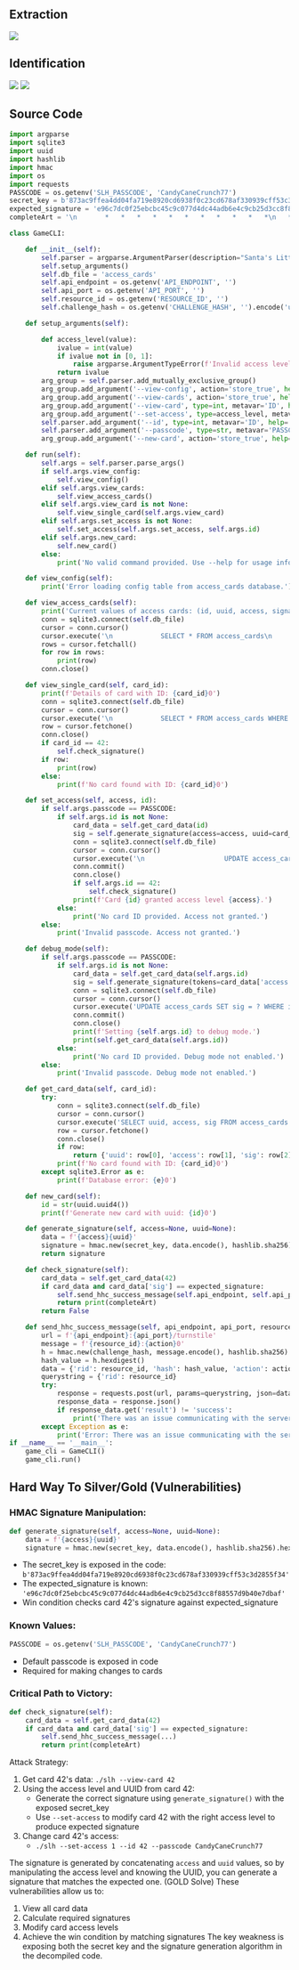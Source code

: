 ## Extraction
![](../../../Assets/images/act1/hardware-part-2/Pasted%20image%2020241126224556.png)
## Identification
![](../../../Assets/images/act1/hardware-part-2/Pasted%20image%2020241126224703.png)
![](../../../Assets/images/act1/hardware-part-2/Pasted%20image%2020241126224902.png)
## Source Code
```python
import argparse
import sqlite3
import uuid
import hashlib
import hmac
import os
import requests
PASSCODE = os.getenv('SLH_PASSCODE', 'CandyCaneCrunch77')
secret_key = b'873ac9ffea4dd04fa719e8920cd6938f0c23cd678af330939cff53c3d2855f34'
expected_signature = 'e96c7dc0f25ebcbc45c9c077d4dc44adb6e4c9cb25d3cc8f88557d9b40e7dbaf'
completeArt = '\n       *   *   *   *   *   *   *   *   *   *   *\n   *                                             *\n*      ❄  ❄  ❄  ❄  ❄  ❄  ❄  ❄  ❄  ❄  ❄  ❄  ❄     *\n *  $$$$$$\\   $$$$$$\\   $$$$$$\\  $$$$$$$$\\  $$$$$$\\   $$$$$$\\  * \n  * $$  __$$\\ $$  __$$\\ $$  __$$\\ $$  _____|$$  __$$\\ $$  __$$\\ *\n   *$$ /  $$ |$$ /  \\__|$$ /  \\__|$$ |      $$ /  \\__|$$ /  \\__| *\n    $$$$$$$$ |$$ |      $$ |      $$$$$\\    \\$$$$$$\\  \\$$$$$$\\   \n   *$$  __$$ |$$ |      $$ |      $$  __|    \\____$$\\  \\____$$\\  *\n  * $$ |  $$ |$$ |  $$\\ $$ |  $$\\ $$ |      $$\\   $$ |$$\\   $$ | *\n*   $$ |  $$ |\\$$$$$$  |\\$$$$$$  |$$$$$$$$\\ \\$$$$$$  |\\$$$$$$  |   *\n *  \\__|  \\__| \\______/  \\______/ \\________| \\______/  \\______/  *\n*         *    ❄             ❄           *        ❄    ❄    ❄   *\n   *        *     *     *      *     *      *    *      *      *\n   *  $$$$$$\\  $$$$$$$\\   $$$$$$\\  $$\\   $$\\ $$$$$$$$\\ $$$$$$$$\\ $$$$$$$\\  $$\\  *\n   * $$  __$$\\ $$  __$$\\ $$  __$$\\ $$$\\  $$ |\\__$$  __|$$  _____|$$  __$$\\ $$ | *\n  *  $$ /  \\__|$$ |  $$ |$$ /  $$ |$$$$\\ $$ |   $$ |   $$ |      $$ |  $$ |$$ |*\n  *  $$ |$$$$\\ $$$$$$$  |$$$$$$$$ |$$ $$\\$$ |   $$ |   $$$$$\\    $$ |  $$ |$$ | *\n *   $$ |\\_$$ |$$  __$$< $$  __$$ |$$ \\$$$$ |   $$ |   $$  __|   $$ |  $$ |\\__|*\n  *  $$ |  $$ |$$ |  $$ |$$ |  $$ |$$ |\\$$$ |   $$ |   $$ |      $$ |  $$ |   *\n*    \\$$$$$$  |$$ |  $$ |$$ |  $$ |$$ | \\$$ |   $$ |   $$$$$$$$\\ $$$$$$$  |$$\\ *\n *    \\______/ \\__|  \\__|\\__|  \\__|\\__|  \\__|   \\__|   \\________|\\_______/ \\__|  *\n  *                                                            ❄    ❄    ❄   *\n   *      *    *    *    *    *    *    *    *    *    *    *    *    *    *                                                                                                                                        \n'

class GameCLI:

    def __init__(self):
        self.parser = argparse.ArgumentParser(description="Santa's Little Helper - Access Card Maintenance Tool")
        self.setup_arguments()
        self.db_file = 'access_cards'
        self.api_endpoint = os.getenv('API_ENDPOINT', '')
        self.api_port = os.getenv('API_PORT', '')
        self.resource_id = os.getenv('RESOURCE_ID', '')
        self.challenge_hash = os.getenv('CHALLENGE_HASH', '').encode('utf8')

    def setup_arguments(self):

        def access_level(value):
            ivalue = int(value)
            if ivalue not in [0, 1]:
                raise argparse.ArgumentTypeError(f'Invalid access level: {value}0. Must be 0 (No Access) or 1 (Full Access).')
            return ivalue
        arg_group = self.parser.add_mutually_exclusive_group()
        arg_group.add_argument('--view-config', action='store_true', help='View current configuration.')
        arg_group.add_argument('--view-cards', action='store_true', help='View current values of all access cards.')
        arg_group.add_argument('--view-card', type=int, metavar='ID', help='View a single access card by ID.')
        arg_group.add_argument('--set-access', type=access_level, metavar='ACCESS_LEVEL', help='Set access level of access card. Must be 0 (No Access) or 1 (Full Access).')
        self.parser.add_argument('--id', type=int, metavar='ID', help='ID of card to modify.')
        self.parser.add_argument('--passcode', type=str, metavar='PASSCODE', help='Passcode to make changes.')
        arg_group.add_argument('--new-card', action='store_true', help='Generate a new card ID.')

    def run(self):
        self.args = self.parser.parse_args()
        if self.args.view_config:
            self.view_config()
        elif self.args.view_cards:
            self.view_access_cards()
        elif self.args.view_card is not None:
            self.view_single_card(self.args.view_card)
        elif self.args.set_access is not None:
            self.set_access(self.args.set_access, self.args.id)
        elif self.args.new_card:
            self.new_card()
        else:
            print('No valid command provided. Use --help for usage information.')

    def view_config(self):
        print('Error loading config table from access_cards database.')

    def view_access_cards(self):
        print('Current values of access cards: (id, uuid, access, signature)')
        conn = sqlite3.connect(self.db_file)
        cursor = conn.cursor()
        cursor.execute('\n            SELECT * FROM access_cards\n        ')
        rows = cursor.fetchall()
        for row in rows:
            print(row)
        conn.close()

    def view_single_card(self, card_id):
        print(f'Details of card with ID: {card_id}0')
        conn = sqlite3.connect(self.db_file)
        cursor = conn.cursor()
        cursor.execute('\n            SELECT * FROM access_cards WHERE id = ?\n        ', (card_id,))
        row = cursor.fetchone()
        conn.close()
        if card_id == 42:
            self.check_signature()
        if row:
            print(row)
        else:
            print(f'No card found with ID: {card_id}0')

    def set_access(self, access, id):
        if self.args.passcode == PASSCODE:
            if self.args.id is not None:
                card_data = self.get_card_data(id)
                sig = self.generate_signature(access=access, uuid=card_data['uuid'])
                conn = sqlite3.connect(self.db_file)
                cursor = conn.cursor()
                cursor.execute('\n                    UPDATE access_cards SET access = ?, sig = ? WHERE id = ?\n                ', (access, sig, id))
                conn.commit()
                conn.close()
                if self.args.id == 42:
                    self.check_signature()
                print(f'Card {id} granted access level {access}.')
            else:
                print('No card ID provided. Access not granted.')
        else:
            print('Invalid passcode. Access not granted.')

    def debug_mode(self):
        if self.args.passcode == PASSCODE:
            if self.args.id is not None:
                card_data = self.get_card_data(self.args.id)
                sig = self.generate_signature(tokens=card_data['access'], uuid=card_data['uuid'])
                conn = sqlite3.connect(self.db_file)
                cursor = conn.cursor()
                cursor.execute('UPDATE access_cards SET sig = ? WHERE id = ?', (sig, self.args.id))
                conn.commit()
                conn.close()
                print(f'Setting {self.args.id} to debug mode.')
                print(self.get_card_data(self.args.id))
            else:
                print('No card ID provided. Debug mode not enabled.')
        else:
            print('Invalid passcode. Debug mode not enabled.')

    def get_card_data(self, card_id):
        try:
            conn = sqlite3.connect(self.db_file)
            cursor = conn.cursor()
            cursor.execute('SELECT uuid, access, sig FROM access_cards WHERE id = ?', (card_id,))
            row = cursor.fetchone()
            conn.close()
            if row:
                return {'uuid': row[0], 'access': row[1], 'sig': row[2]}
            print(f'No card found with ID: {card_id}0')
        except sqlite3.Error as e:
            print(f'Database error: {e}0')

    def new_card(self):
        id = str(uuid.uuid4())
        print(f'Generate new card with uuid: {id}0')

    def generate_signature(self, access=None, uuid=None):
        data = f'{access}{uuid}'
        signature = hmac.new(secret_key, data.encode(), hashlib.sha256).hexdigest()
        return signature

    def check_signature(self):
        card_data = self.get_card_data(42)
        if card_data and card_data['sig'] == expected_signature:
            self.send_hhc_success_message(self.api_endpoint, self.api_port, self.resource_id, self.challenge_hash, 'easy')
            return print(completeArt)
        return False

    def send_hhc_success_message(self, api_endpoint, api_port, resource_id, challenge_hash, action):
        url = f'{api_endpoint}:{api_port}/turnstile'
        message = f'{resource_id}:{action}0'
        h = hmac.new(challenge_hash, message.encode(), hashlib.sha256)
        hash_value = h.hexdigest()
        data = {'rid': resource_id, 'hash': hash_value, 'action': action}
        querystring = {'rid': resource_id}
        try:
            response = requests.post(url, params=querystring, json=data, timeout=5)
            response_data = response.json()
            if response_data.get('result') != 'success':
                print('There was an issue communicating with the server. Please reach out to one of the concierges for assistance.')
        except Exception as e:
            print('Error: There was an issue communicating with the server. Please reach out to one of the concierges for assistance.')
if __name__ == '__main__':
    game_cli = GameCLI()
    game_cli.run()
```

## Hard Way To Silver/Gold (Vulnerabilities)

### HMAC Signature Manipulation:
```python
def generate_signature(self, access=None, uuid=None):    
	data = f'{access}{uuid}'    
	signature = hmac.new(secret_key, data.encode(), hashlib.sha256).hexdigest()
```
- The secret_key is exposed in the code: `b'873ac9ffea4dd04fa719e8920cd6938f0c23cd678af330939cff53c3d2855f34'`
- The expected_signature is known: `'e96c7dc0f25ebcbc45c9c077d4dc44adb6e4c9cb25d3cc8f88557d9b40e7dbaf'`
- Win condition checks card 42's signature against expected_signature

### Known Values:
```python
PASSCODE = os.getenv('SLH_PASSCODE', 'CandyCaneCrunch77')
```
- Default passcode is exposed in code
- Required for making changes to cards

### Critical Path to Victory:
```python
def check_signature(self):     
	card_data = self.get_card_data(42)    
	if card_data and card_data['sig'] == expected_signature:
		self.send_hhc_success_message(...)        
		return print(completeArt)
```

Attack Strategy:
1. Get card 42's data: `./slh --view-card 42`
2. Using the access level and UUID from card 42:
	- Generate the correct signature using `generate_signature()` with the exposed secret_key
	- Use `--set-access` to modify card 42 with the right access level to produce expected signature
3. Change card 42's access:
	- `./slh --set-access 1 --id 42 --passcode CandyCaneCrunch77`

The signature is generated by concatenating `access` and `uuid` values, so by manipulating the access level and knowing the UUID, you can generate a signature that matches the expected one. (GOLD Solve)
These vulnerabilities allow us to:
1. View all card data
2. Calculate required signatures
3. Modify card access levels
4. Achieve the win condition by matching signatures
The key weakness is exposing both the secret key and the signature generation algorithm in the decompiled code.